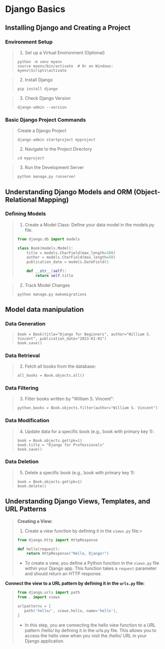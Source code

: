 # Django Basics
## Installing Django and Creating a Project

### Environment Setup
> 1. Set up a Virtual Environment (Optional)
> ```shell
> python -m venv myenv
> source myenv/bin/activate  # Or on Windows: myenv\Scripts\activate
> ```

> 2. Install Django
> ```shell
> pip install django
> ```

> 3. Check Django Version
> ```shell
> django-admin --version
> ```

### Basic Django Project Commands
> Create a Django Project
> ```shell
> django-admin startproject myproject
> ```
> 2. Navigate to the Project Directory
> ```shell
> cd myproject
> ```

> 3. Run the Development Server
> ```shell
> python manage.py runserver
> ```

## Understanding Django Models and ORM (Object-Relational Mapping)

### Defining Models
> 1. Create a Model Class: Define your data model in the models.py file.
> ```python
> from django.db import models
> 
> class Book(models.Model):
>     title = models.CharField(max_length=100)
>     author = models.CharField(max_length=50)
>     publication_date = models.DateField()
> 
>     def __str__(self):
>         return self.title
> ```

> 2. Track Model Changes
> ```shell
> python manage.py makemigrations
> ```
>
## Model data manipulation
### Data Generation
>```shell
>book = Book(title="Django for Beginners", author="William S. Vincent", publication_date="2023-01-01")
>book.save()
>```

### Data Retrieval
> 2. Fetch all books from the database:
> ```shell
> all_books = Book.objects.all()
> ```

### Data Filtering
> 3. Filter books written by "William S. Vincent":
> ```shell
> python_books = Book.objects.filter(author="William S. Vincent")
> ```

### Data Modification
> 4. Update data for a specific book (e.g., book with primary key 1):
> ```shell
> book = Book.objects.get(pk=1)
> book.title = "Django for Professionals"
> book.save()
> ```

### Data Deletion
> 5. Delete a specific book (e.g., book with primary key 1):
> ```shell
> book = Book.objects.get(pk=1)
> book.delete()
> ```

## Understanding Django Views, Templates, and URL Patterns

>**Creating a View:**
>
>1. Create a view function by defining it in the `views.py` file:>
>
>   ```python
>   from django.http import HttpResponse
>
>   def hello(request):
>       return HttpResponse("Hello, Django!")
>   ```
> - To create a view, you define a Python function in the `views.py` file within your Django app. This function takes a `request` parameter and should return an HTTP response.

**Connect the view to a URL pattern by defining it in the `urls.py` file:**

>```python
>from django.urls import path
>from . import views
>
>urlpatterns = [
>    path('hello/', views.hello, name='hello'),
>]
>```
> - In this step, you are connecting the hello view function to a URL pattern /hello/ by defining it in the urls.py file. This allows you to access the hello view when you visit the /hello/ URL in your Django application.
